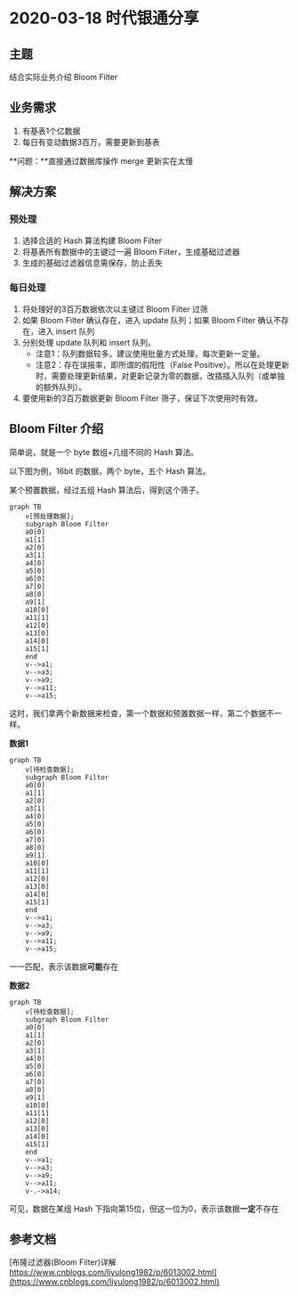 # 2020-03-18 时代银通分享

## 主题

结合实际业务介绍 Bloom Filter

## 业务需求

1. 有基表1个亿数据
2. 每日有变动数据3百万，需要更新到基表

**问题：**直接通过数据库操作 merge 更新实在太慢

## 解决方案

### 预处理

1. 选择合适的 Hash 算法构建 Bloom Filter
2. 将基表所有数据中的主键过一遍 Bloom Filter，生成基础过滤器
3. 生成的基础过滤器信息需保存，防止丢失

### 每日处理

1. 将处理好的3百万数据依次以主键过 Bloom Filter 过筛
2. 如果 Bloom Filter 确认存在，进入 update 队列；如果 Bloom Filter 确认不存在，进入 insert 队列
3. 分别处理 update 队列和 insert 队列。
   - 注意1：队列数据较多。建议使用批量方式处理，每次更新一定量。
   - 注意2：存在误报率，即所谓的假阳性（False Positive）。所以在处理更新时，需要处理更新结果，对更新记录为零的数据，改插插入队列（或单独的额外队列）。
4. 要使用新的3百万数据更新 Bloom Filter 筛子，保证下次使用时有效。

## Bloom Filter 介绍

简单说，就是一个 byte 数组+几组不同的 Hash 算法。

以下图为例，16bit 的数据，两个 byte，五个 Hash 算法。

某个预置数据，经过五组 Hash 算法后，得到这个筛子。

```mermaid
graph TB
    v[预处理数据];
    subgraph Bloom Filter
    a0[0]
    a1[1]
    a2[0]
    a3[1]
    a4[0]
    a5[0]
    a6[0]
    a7[0]
    a8[0]
    a9[1]
    a10[0]
    a11[1]
    a12[0]
    a13[0]
    a14[0]
    a15[1]
    end
    v-->a1;
    v-->a3;
    v-->a9;
    v-->a11;
    v-->a15;
```

这时，我们拿两个新数据来检查，第一个数据和预置数据一样，第二个数据不一样。

**数据1**

```mermaid
graph TB
    v[待检查数据];
    subgraph Bloom Filter
    a0[0]
    a1[1]
    a2[0]
    a3[1]
    a4[0]
    a5[0]
    a6[0]
    a7[0]
    a8[0]
    a9[1]
    a10[0]
    a11[1]
    a12[0]
    a13[0]
    a14[0]
    a15[1]
    end
    v-->a1;
    v-->a3;
    v-->a9;
    v-->a11;
    v-->a15;
```

一一匹配，表示该数据**可能**存在

**数据2**

```mermaid
graph TB
    v[待检查数据];
    subgraph Bloom Filter
    a0[0]
    a1[1]
    a2[0]
    a3[1]
    a4[0]
    a5[0]
    a6[0]
    a7[0]
    a8[0]
    a9[1]
    a10[0]
    a11[1]
    a12[0]
    a13[0]
    a14[0]
    a15[1]
    end
    v-->a1;
    v-->a3;
    v-->a9;
    v-->a11;
    v-.->a14;
```

可见，数据在某组 Hash 下指向第15位，但这一位为0，表示该数据**一定**不存在

## 参考文档

[布隆过滤器(Bloom Filter)详解 https://www.cnblogs.com/liyulong1982/p/6013002.html](https://www.cnblogs.com/liyulong1982/p/6013002.html)